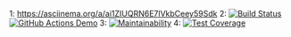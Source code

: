 1: https://asciinema.org/a/ai1ZIUQRN6E7lVkbCeey59Sdk
2: [![Build Status](https://app.travis-ci.com/0pilione/python-project-50.svg?token=u2snkGZFLmELpKewJqKM&branch=main)](https://app.travis-ci.com/0pilione/python-project-50)
[![GitHub Actions Demo](https://github.com/0pilione/python-project-50/actions/workflows/github-actions-demo.yml/badge.svg)](https://github.com/0pilione/python-project-50/actions/workflows/github-actions-demo.yml)
3: [![Maintainability](https://api.codeclimate.com/v1/badges/c113b0274a8a7ecb3483/maintainability)](https://codeclimate.com/github/0pilione/python-project-50/maintainability)
4: [![Test Coverage](https://api.codeclimate.com/v1/badges/c113b0274a8a7ecb3483/test_coverage)](https://codeclimate.com/github/0pilione/python-project-50/test_coverage)



